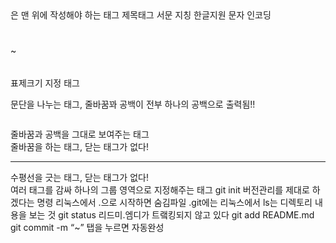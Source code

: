 <!DOCTYPE html>은 맨 위에 작성해야 하는 태그
<title></title> 제목태그
<head></head>서문 지칭
<meta charset=“utf-8”>한글지원 문자 인코딩
<h1></h1> ~ <h6></h6> 표제크기 지정 태그
<p></p> 문단을 나누는 태그, 줄바꿈꽈 공백이 전부 하나의 공백으로 출력됨!!
<pre></pre> 줄바꿈과 공백을 그대로 보여주는 태그
<br>줄바꿈을 하는 태그, 닫는 태그가 없다!
<hr>수평선을 긋는 태그, 닫는 태그가 없다!
<div></div> 여러 태그를 감싸 하나의 그룹 영역으로 지정해주는 태그
git init 버전관리를 제대로 하겠다는 명령
리눅스에서 .으로 시작하면 숨김파일
.git에는 
리눅스에서 ls는 디렉토리 내용을 보는 것
git status 리드미.엠디가 트랰킹되지 않고 있다
git add README.md
git commit -m “~”
탭을 누르면 자동완성
